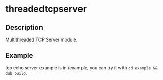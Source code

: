 # threadedtcpserver

## Description

Multithreaded TCP Server module.

## Example

tcp echo server example is in /example, you can try it with `cd example && dub build`.
